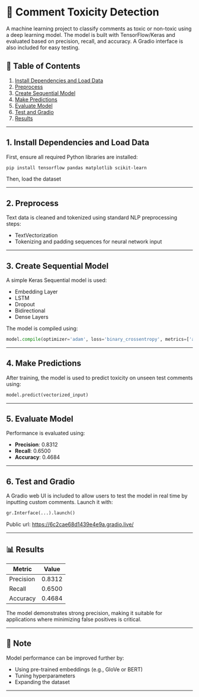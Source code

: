 # 🧠 Comment Toxicity Detection 

A machine learning project to classify comments as toxic or non-toxic using a deep learning model. The model is built with TensorFlow/Keras and evaluated based on precision, recall, and accuracy. A Gradio interface is also included for easy testing.

## 📑 Table of Contents

1. [Install Dependencies and Load Data](#install-dependencies-and-load-data)
2. [Preprocess](#preprocess)
3. [Create Sequential Model](#create-sequential-model)
4. [Make Predictions](#make-predictions)
5. [Evaluate Model](#evaluate-model)
6. [Test and Gradio](#test-and-gradio)
7. [Results](#results)

---

## 1. Install Dependencies and Load Data

First, ensure all required Python libraries are installed:

```bash
pip install tensorflow pandas matplotlib scikit-learn
```

Then, load the dataset

---

## 2. Preprocess

Text data is cleaned and tokenized using standard NLP preprocessing steps:

* TextVectorization
* Tokenizing and padding sequences for neural network input

---

## 3. Create Sequential Model

A simple Keras Sequential model is used:

* Embedding Layer
* LSTM
* Dropout
* Bidirectional
* Dense Layers

The model is compiled using:

```python
model.compile(optimizer='adam', loss='binary_crossentropy', metrics=['accuracy'])
```

---

## 4. Make Predictions

After training, the model is used to predict toxicity on unseen test comments using:

```python
model.predict(vectorized_input)
```

---

## 5. Evaluate Model

Performance is evaluated using:

* **Precision**: 0.8312
* **Recall**: 0.6500
* **Accuracy**: 0.4684

---

## 6. Test and Gradio

A Gradio web UI is included to allow users to test the model in real time by inputting custom comments. Launch it with:

```python
gr.Interface(...).launch()
```
Public url: https://6c2cae68d1439e4e9a.gradio.live/

---

## 📊 Results

| Metric    | Value  |
| --------- | ------ |
| Precision | 0.8312 |
| Recall    | 0.6500 |
| Accuracy  | 0.4684 |

The model demonstrates strong precision, making it suitable for applications where minimizing false positives is critical.

---

## 📌 Note

Model performance can be improved further by:

* Using pre-trained embeddings (e.g., GloVe or BERT)
* Tuning hyperparameters
* Expanding the dataset

---
